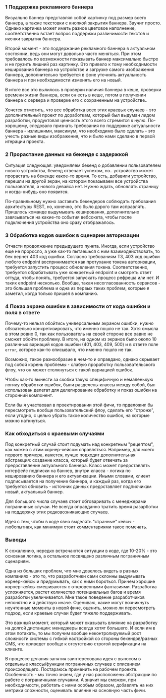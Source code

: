 ### 1 Поддержка рекламного баннера

Визуально баннер представлял собой картинку под размер всего баннера, а также текстовки с кнопкой закрытия баннера.
Звучит просто. Однако картинка может иметь разное цветовое наполнение, соответственно встает вопрос поддержки различимости текстов и иконки закрытия баннера.

Второй момент - это поддержание рекламного баннера в актуальном состоянии, ведь они могут довольно часто меняться. При этом требовалось по возможности показывать баннер максимально быстро и не грузить лишний раз картинку.
Это привело к тому необходимости кеширования баннера на устройстве и загрузке самого изображения баннера, дополнительно требуется в фоне уточнять актуальность баннера и при необходимости изменять его на новый.

В итоге все это вылилось в проверки наличия баннера в кеше, проверки времени жизни баннера, если он есть в кеше, потом в получении баннера с сервера и проверке его с сохраненным на устройстве..

Хочется отметить, что все обработка всех этих краевых случаев - это дополнительный проект по доработкам, который был выдуман лидом разработки, продуктовая ценность этого всего стремится к нулю.
По-хорошему, следовало признать требования по поддержке актуальности баннера - излишними, максимум, что необходимо было сделать - это учесть разные виды изображения, что и было нами сделано в первой итерации проекта.

### 2 Прорастание данных на бекенде с задержкой

Ситуация следующая: уведомляем бекенд о добавлении пользователем нового устройства, бекенд отвечает успехом, но.. устройство может прорастать на бекенде какое-то время.
То есть, добавили устройство, перешли на другой экран, на котором показываем все устройства пользователя, а нового девайса нет. Нужно ждать, обновлять страницу и когда-нибудь оно появится.

По-правильному нужно заставить бекендеров соблюдать требования архитектуры REST, но, конечно, это было дорого там исправлять.
Пришлось команде выдумывать кеширования, дополнительно завязываться на какие-то события вебсокета, чтобы после подключения устройства оно сразу отображалось.

### 3 Обработка кодов ошибок в сценарии авторизации

Отчасти продолжение предыдущего пункта. Иногда, если устройство еще не проросло, а уже как-то пытаешься с ним взаимодействовать, то бек вернет 403 код ошибки.
Согласно требованиям ТЗ, 403 код ошибки любого endpoint воспринимается как протухание токена авторизации, требуется запустить процесс обновления токена.
Соответственно, требуется обрабатывать уже конкретный endpoint и смотреть ответ оттуда, чтобы понять, требуется запускать процесс рефреша или нет. 
И таких endpoint несколько. Вообще, такая несогласованность сервисов - это большая проблема и одна из первых таких проблем, которые я заметил, когда только пришел в компанию.

### 4 Показ экрана ошибки в зависимости от кода ошибки и поля в ответе

Почему-то нельзя обойтись универсальным экраном ошибки, нужно обязательно конкретизировать, что именно пошло не так. Хотя смысла в этом ровно 0, так как пользователь на своей стороне все равно не сможет обойти проблему.
В итоге, на одном из экранов было около 10 различных вариаций кодов ошибки (401, 403, 409, 500) и в ответе поле `error`, которое как-то описывало, что именно пошло не так. 

Возможно, такое разнообразие в чем-то и оправдано, однако скрывает под собой корень проблемы - слабую проработку пользовательского флоу, что он может столкнуться с такой вариацией ошибок.

Чтобы как-то вынести за скобки такую специфичную и немаленькую логику обработки ошибок, были разделены классы между собой, был использован делегат для делегирование обработку и показ ошибки на сторонний компонент.

Если бы я участвовал в проектировании этой фичи, то прделожил бы пересмотреть вообще пользовательский флоу, сделать его "строже", если угодно, с целью убрать такое количество ошибок, на которые можно наткнуться.

### Как обходиться с краевыми случаями

Под конкретный случай стоит подумать над конкретным "рецептом", как можно с этим корнер-кейсом справляться. 
Например, для моего первого примера, кажется, лучше подходит дополнительная абстракция: создание класса, который будет отвечать за предоставление актуального баннера.
Класс может предоставлять интерфейс подписки на баннер, внутри класса - логика по кешированию баннера и его актуализации. Иными словами, клиент подписывается на получение баннера, и каждый раз, когда его требуется обновить - источник данных предоставляет подписчикам новый, актуальный баннер.

Для большого числа случаев стоит обговаривать с менеджерами пограничные случаи. Не всегда оправданно тратить время разарботки на поддержку этих редковозникающих случаев.

Идея с тем, чтобы в коде явно выделять "странные" кейсы - любопытная, как минимум стоит комментариями такое помечать.

### Выводы

К сожалению, нередко встречаются ситуации в коде, где 10-20% - это основная логика, а остальное посвящено различным пограничным сценариям.

Одна из больших проблем, что мне довелось видеть в разных компаниях - это то, что разработчики сами склонны выдумывать корнер-кейсы и придумывать, как с ними бороться. 
Причем хорошие корнер-кейсы смешиваются с откровенными фантазиями. Разработка усложняется, растет количество потенциальных багов и время разработки увеличивается.
Мне такое поведение разработчиков непонятно и я действую иначе. Оцениваю, какие могут возникнуть неучтенные моменты в новой фиче, оценить, можно ли пересмотреть подход, если краевые случаи будет тяжело поддерживать.

Это важный момент, который может оказывать влияние на разработку на долгой дистанции: менеджеры всегда хотят большего. 
И если им в этом потакать, то мы получим вообще неконтролируемый рост сложности системы с гибкой настройкой со стороны бекендов/разных CMS, что приведет вообще к отсутствию строгой верификации на клиенте.

В процессе делания занятия заинтересовала идея с выносом в отдельные классы/функции пограничных случаев с описанием происходящего. Постараюсь применить на рабочем проекте.
Особенность - мы точно знаем, где у нас расположены абстракции по работе с пограничными случаями. А значит мы сможем, при необходимости, работать с ними особым образом, добавлять на них метрики сложности, оценивать влияние на основную часть фичи.



